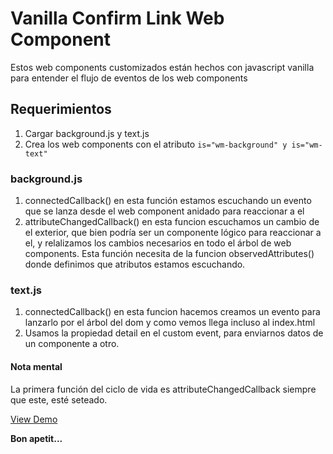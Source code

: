 # Vanilla Confirm Link Web Component

Estos web components customizados están hechos con javascript vanilla para entender el flujo de eventos de los web components

## Requerimientos

1. Cargar background.js y text.js
2. Crea los web components con el atributo `is="wm-background" y is="wm-text"`

### background.js

1. connectedCallback() en esta función estamos escuchando un evento que se lanza desde el web component anidado para reaccionar a el
2. attributeChangedCallback() en esta funcion escuchamos un cambio de el exterior, que bien podría ser un componente lógico para reaccionar a el, y relalizamos los cambios necesarios en todo el árbol de web components.
Esta función necesita de la funcion observedAttributes() donde definimos que atributos estamos escuchando.

### text.js

1. connectedCallback() en esta funcion hacemos creamos un evento para lanzarlo por el árbol del dom y como vemos llega incluso al index.html
2. Usamos la propiedad detail en el custom event, para enviarnos datos de un componente a otro.

#### Nota mental

La primera función del ciclo de vida es attributeChangedCallback siempre que este, esté seteado.

[View Demo](https://nandawtek.github.io/wm-events/)

**Bon apetit...**
